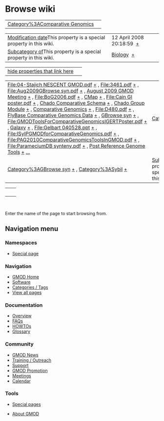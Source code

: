 



<span id="top"></span>




# <span dir="auto">Browse wiki</span>






|  |  |
|----|----|
| [Category%3AComparative Genomics](/wiki/Category%3AComparative_Genomics "Category%3AComparative Genomics") |  |

|  |  |
|----|----|
| <span class="smw-highlighter" data-type="1" state="inline" data-title="Property"><span class="smwbuiltin">[Modification date](/wiki/Property:Modification_date "Property:Modification date")</span><span class="smwttcontent">This property is a special property in this wiki.</span></span> | <span class="smwb-value">12 April 2008 20:18:59  <span class="smwsearch">[+](/wiki/Special%3ASearchByProperty/Modification-20date/12-20April-202008-2020:18:59 "Special%3ASearchByProperty/Modification-20date/12-20April-202008-2020:18:59")</span></span> |
| <span class="smw-highlighter" data-type="1" state="inline" data-title="Property"><span class="smwbuiltin">[Subcategory of](/wiki/Property:Subcategory_of "Property:Subcategory of")</span><span class="smwttcontent">This property is a special property in this wiki.</span></span> | <span class="smwb-value">[Biology](/wiki/Category%3ABiology "Category%3ABiology")  <span class="smwsearch">[+](/wiki/Special%3ASearchByProperty/Subcategory-20of/Biology "Special%3ASearchByProperty/Subcategory-20of/Biology")</span></span> |

<span id="smw_browse_incoming"></span>

|  |  |
|----|----|
| [hide properties that link here](/mediawiki/index.php?title=Special:Browse&offset=0&dir=out&article=Category%3AComparative+Genomics)  |  |

|  |  |
|----|----|
| <span class="smwb-ivalue">[File:04-Stajich NESCENT GMOD.pdf](/wiki/File:04-Stajich_NESCENT_GMOD.pdf "File:04-Stajich NESCENT GMOD.pdf") <span class="smwbrowse">[+](/wiki/Special%3ABrowse/File:04-2DStajich-20NESCENT-20GMOD.pdf "Special%3ABrowse/File:04-2DStajich-20NESCENT-20GMOD.pdf")</span></span> , <span class="smwb-ivalue">[File:3461.pdf](/wiki/File:3461.pdf "File:3461.pdf") <span class="smwbrowse">[+](/wiki/Special%3ABrowse/File:3461.pdf "Special%3ABrowse/File:3461.pdf")</span></span> , <span class="smwb-ivalue">[File:Aug2009GBrowse syn.pdf](/wiki/File:Aug2009GBrowse_syn.pdf "File:Aug2009GBrowse syn.pdf") <span class="smwbrowse">[+](/wiki/Special%3ABrowse/File:Aug2009GBrowse-20syn.pdf "Special%3ABrowse/File:Aug2009GBrowse-20syn.pdf")</span></span> , <span class="smwb-ivalue">[August 2009 GMOD Meeting](/wiki/August_2009_GMOD_Meeting "August 2009 GMOD Meeting") <span class="smwbrowse">[+](/wiki/Special%3ABrowse/August-202009-20GMOD-20Meeting "Special%3ABrowse/August-202009-20GMOD-20Meeting")</span></span> , <span class="smwb-ivalue">[File:BoG2006.pdf](/wiki/File:BoG2006.pdf "File:BoG2006.pdf") <span class="smwbrowse">[+](/wiki/Special%3ABrowse/File:BoG2006.pdf "Special%3ABrowse/File:BoG2006.pdf")</span></span> , <span class="smwb-ivalue">[CMap](/wiki/CMap "CMap") <span class="smwbrowse">[+](/wiki/Special%3ABrowse/CMap "Special%3ABrowse/CMap")</span></span> , <span class="smwb-ivalue">[File:Cain GI poster.pdf](/wiki/File:Cain_GI_poster.pdf "File:Cain GI poster.pdf") <span class="smwbrowse">[+](/wiki/Special%3ABrowse/File:Cain-20GI-20poster.pdf "Special%3ABrowse/File:Cain-20GI-20poster.pdf")</span></span> , <span class="smwb-ivalue">[Chado Comparative Schema](/wiki/Chado_Comparative_Schema "Chado Comparative Schema") <span class="smwbrowse">[+](/wiki/Special%3ABrowse/Chado-20Comparative-20Schema "Special%3ABrowse/Chado-20Comparative-20Schema")</span></span> , <span class="smwb-ivalue">[Chado Group Module](/wiki/Chado_Group_Module "Chado Group Module") <span class="smwbrowse">[+](/wiki/Special%3ABrowse/Chado-20Group-20Module "Special%3ABrowse/Chado-20Group-20Module")</span></span> , <span class="smwb-ivalue">[Comparative Genomics](/wiki/Comparative_Genomics "Comparative Genomics") <span class="smwbrowse">[+](/wiki/Special%3ABrowse/Comparative-20Genomics "Special%3ABrowse/Comparative-20Genomics")</span></span> , <span class="smwb-ivalue">[File:D480.pdf](/wiki/File:D480.pdf "File:D480.pdf") <span class="smwbrowse">[+](/wiki/Special%3ABrowse/File:D480.pdf "Special%3ABrowse/File:D480.pdf")</span></span> , <span class="smwb-ivalue">[FlyBase Comparative Genomics Data](/wiki/FlyBase_Comparative_Genomics_Data "FlyBase Comparative Genomics Data") <span class="smwbrowse">[+](/wiki/Special%3ABrowse/FlyBase-20Comparative-20Genomics-20Data "Special%3ABrowse/FlyBase-20Comparative-20Genomics-20Data")</span></span> , <span class="smwb-ivalue">[GBrowse syn](/wiki/GBrowse_syn "GBrowse syn") <span class="smwbrowse">[+](/wiki/Special%3ABrowse/GBrowse-20syn "Special%3ABrowse/GBrowse-20syn")</span></span> , <span class="smwb-ivalue">[File:GMODToolsForComparativeGenomicsIGERTPoster.pdf](/wiki/File:GMODToolsForComparativeGenomicsIGERTPoster.pdf "File:GMODToolsForComparativeGenomicsIGERTPoster.pdf") <span class="smwbrowse">[+](/wiki/Special%3ABrowse/File:GMODToolsForComparativeGenomicsIGERTPoster.pdf "Special%3ABrowse/File:GMODToolsForComparativeGenomicsIGERTPoster.pdf")</span></span> , <span class="smwb-ivalue">[Galaxy](/wiki/Galaxy "Galaxy") <span class="smwbrowse">[+](/wiki/Special%3ABrowse/Galaxy "Special%3ABrowse/Galaxy")</span></span> , <span class="smwb-ivalue">[File:Gelbart 040528.ppt](/wiki/File:Gelbart_040528.ppt "File:Gelbart 040528.ppt") <span class="smwbrowse">[+](/wiki/Special%3ABrowse/File:Gelbart-20040528.ppt "Special%3ABrowse/File:Gelbart-20040528.ppt")</span></span> , <span class="smwb-ivalue">[File:ISyIPGMODforComparativeGenomics.pdf](/wiki/File:ISyIPGMODforComparativeGenomics.pdf "File:ISyIPGMODforComparativeGenomics.pdf") <span class="smwbrowse">[+](/wiki/Special%3ABrowse/File:ISyIPGMODforComparativeGenomics.pdf "Special%3ABrowse/File:ISyIPGMODforComparativeGenomics.pdf")</span></span> , <span class="smwb-ivalue">[File:PAG2010ComparativeGenomicsToolsInGMOD.pdf](/wiki/File:PAG2010ComparativeGenomicsToolsInGMOD.pdf "File:PAG2010ComparativeGenomicsToolsInGMOD.pdf") <span class="smwbrowse">[+](/wiki/Special%3ABrowse/File:PAG2010ComparativeGenomicsToolsInGMOD.pdf "Special%3ABrowse/File:PAG2010ComparativeGenomicsToolsInGMOD.pdf")</span></span> , <span class="smwb-ivalue">[File:ParameciumDB synteny.pdf](/wiki/File:ParameciumDB_synteny.pdf "File:ParameciumDB synteny.pdf") <span class="smwbrowse">[+](/wiki/Special%3ABrowse/File:ParameciumDB-20synteny.pdf "Special%3ABrowse/File:ParameciumDB-20synteny.pdf")</span></span> , <span class="smwb-ivalue">[Post Reference Genome Tools](/wiki/Post_Reference_Genome_Tools "Post Reference Genome Tools") <span class="smwbrowse">[+](/wiki/Special%3ABrowse/Post-20Reference-20Genome-20Tools "Special%3ABrowse/Post-20Reference-20Genome-20Tools")</span></span> […](/mediawiki/index.php?title=Special%3ASearchByProperty&property=&value=Category%3AComparative+Genomics) | [Categories](/wiki/Special%3ACategories "Special%3ACategories") |
| <span class="smwb-ivalue">[Category%3AGBrowse syn](/wiki/Category%3AGBrowse_syn "Category%3AGBrowse syn") <span class="smwbrowse">[+](/wiki/Special%3ABrowse/Category%3AGBrowse-20syn "Special%3ABrowse/Category%3AGBrowse-20syn")</span></span> , <span class="smwb-ivalue">[Category%3ASybil](/wiki/Category%3ASybil "Category%3ASybil") <span class="smwbrowse">[+](/wiki/Special%3ABrowse/Category%3ASybil "Special%3ABrowse/Category%3ASybil")</span></span> | <span class="smw-highlighter" data-type="1" state="inline" data-title="Property"><span class="smwbuiltin">[Subcategory of](/wiki/Property:Subcategory_of "Property:Subcategory of")</span><span class="smwttcontent">This property is a special property in this wiki.</span></span> |

|     |     |
|-----|-----|
|     |     |

 

Enter the name of the page to start browsing from.  








## Navigation menu



### Namespaces

- <span id="ca-nstab-special">[Special
  page](/wiki/Special%3ABrowse/Category%3AComparative_Genomics "This is a special page, you cannot edit the page itself")</span>






### Navigation



- <span id="n-GMOD-Home">[GMOD Home](/wiki/Main_Page)</span>
- <span id="n-Software">[Software](/wiki/GMOD_Components)</span>
- <span id="n-Categories-.2F-Tags">[Categories /
  Tags](/wiki/Categories)</span>
- <span id="n-View-all-pages">[View all
  pages](/wiki/Special:AllPages)</span>




### Documentation



- <span id="n-Overview">[Overview](/wiki/Overview)</span>
- <span id="n-FAQs">[FAQs](/wiki/Category%3AFAQ)</span>
- <span id="n-HOWTOs">[HOWTOs](/wiki/Category%3AHOWTO)</span>
- <span id="n-Glossary">[Glossary](/wiki/Glossary)</span>




### Community



- <span id="n-GMOD-News">[GMOD News](/wiki/GMOD_News)</span>
- <span id="n-Training-.2F-Outreach">[Training /
  Outreach](/wiki/Training_and_Outreach)</span>
- <span id="n-Support">[Support](/wiki/Support)</span>
- <span id="n-GMOD-Promotion">[GMOD
  Promotion](/wiki/GMOD_Promotion)</span>
- <span id="n-Meetings">[Meetings](/wiki/Meetings)</span>
- <span id="n-Calendar">[Calendar](/wiki/Calendar)</span>




### Tools



- <span id="t-specialpages"><a href="/wiki/Special%3ASpecialPages" accesskey="q"
  title="A list of all special pages [q]">Special pages</a></span>






- <span id="footer-places-about">[About
  GMOD](/wiki/GMOD%3AAbout "GMOD%3AAbout")</span>

<!-- -->




